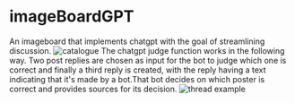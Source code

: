 # imageBoardGPT
An imageboard that implements chatgpt with the goal of streamlining discussion.
![catalogue](https://github.com/D2S03/imageBoardGPT/assets/94651035/6b067fe6-09b8-4df8-ae55-b4d4c360ed8e)
The chatgpt judge function works in the following way.
Two post replies are chosen as input for the bot to judge which one is correct and finally a third reply is created, with the reply having a text indicating that it's made by a bot.That bot decides on which poster is correct and provides sources for its decision.
![thread example](https://github.com/D2S03/imageBoardGPT/assets/94651035/fb26d636-de24-46b9-94d8-7cb69b57793e)
